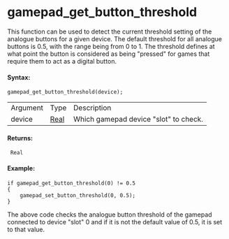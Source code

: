 # gamepad_get_button_threshold

This function can be used to detect the current threshold setting of the
analogue buttons for a given device. The default threshold for all
analogue buttons is 0.5, with the range being from 0 to 1. The threshold
defines at what point the button is considered as being "pressed" for
games that require them to act as a digital button.

#### Syntax:

``` gml
gamepad_get_button_threshold(device);
```

|          |                                                                         |                                       |
|----------|-------------------------------------------------------------------------|---------------------------------------|
| Argument | Type                                                                    | Description                           |
| device   |  [Real](../../../../../GameMaker_Language/GML_Overview/Data_Types)  | Which gamepad device "slot" to check. |

#### Returns:

``` gml
 Real
```

#### Example:

``` gml
if gamepad_get_button_threshold(0) != 0.5
{
    gamepad_set_button_threshold(0, 0.5);
}
```

The above code checks the analogue button threshold of the gamepad
connected to device "slot" 0 and if it is not the default value of 0.5,
it is set to that value.
